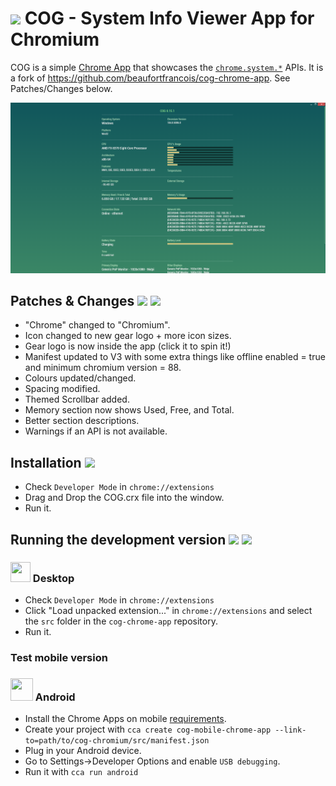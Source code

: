 # <img width="48px" src="https://raw.githubusercontent.com/Alex313031/cog-chromium/master/src/icons/icon_512.png"> COG - System Info Viewer App for Chromium

COG is a simple [Chrome App](https://developer.chrome.com/apps/about_apps) that showcases the [`chrome.system.*`](https://developer.chrome.com/extensions/declare_permissions#system.cpu) APIs. It is a fork of https://github.com/beaufortfrancois/cog-chrome-app. See Patches/Changes below.

![ScreenShot](https://raw.githubusercontent.com/alex313031/cog-chrome-app/master/screenshot.png)

## Patches & Changes <img src="https://github.com/Alex313031/Thorium/blob/main/logos/NEW/bulb_light.svg#gh-dark-mode-only"> <img src="https://github.com/Alex313031/Thorium/blob/main/logos/NEW/bulb_dark.svg#gh-light-mode-only">
 - "Chrome" changed to "Chromium".
 - Icon changed to new gear logo + more icon sizes.
 - Gear logo is now inside the app (click it to spin it!)
 - Manifest updated to V3 with some extra things like offline enabled = true and minimum chromium version = 88.
 - Colours updated/changed.
 - Spacing modified.
 - Themed Scrollbar added.
 - Memory section now shows Used, Free, and Total.
 - Better section descriptions.
 - Warnings if an API is not available.

## Installation <img src="https://github.com/Alex313031/Thorium/blob/main/logos/STAGING/thorium_bubbles.svg" width="36px">

* Check `Developer Mode` in `chrome://extensions`
* Drag and Drop the COG.crx file into the window.
* Run it.

## Running the development version <img src="https://github.com/Alex313031/Thorium/blob/main/logos/NEW/build_light.svg#gh-dark-mode-only"> <img src="https://github.com/Alex313031/Thorium/blob/main/logos/NEW/build_dark.svg#gh-light-mode-only">

### <img width="32px" height="32px" src="https://raw.githubusercontent.com/Alex313031/Thorium/main/logos/NEW/chromium.svg"> Desktop

* Check `Developer Mode` in `chrome://extensions`
* Click "Load unpacked extension..." in `chrome://extensions` and select the `src` folder in the `cog-chrome-app` repository.
* Run it.

### Test mobile version

### <img width="36px" height="36px" src="https://raw.githubusercontent.com/Alex313031/Thorium/main/logos/STAGING/Android_Robot.svg"> Android

* Install the Chrome Apps on mobile [requirements](https://github.com/MobileChromeApps/mobile-chrome-apps/blob/master/docs/Installation.md).
* Create your project with `cca create cog-mobile-chrome-app --link-to=path/to/cog-chromium/src/manifest.json`
* Plug in your Android device. 
* Go to Settings->Developer Options and enable `USB debugging`.
* Run it with `cca run android`
